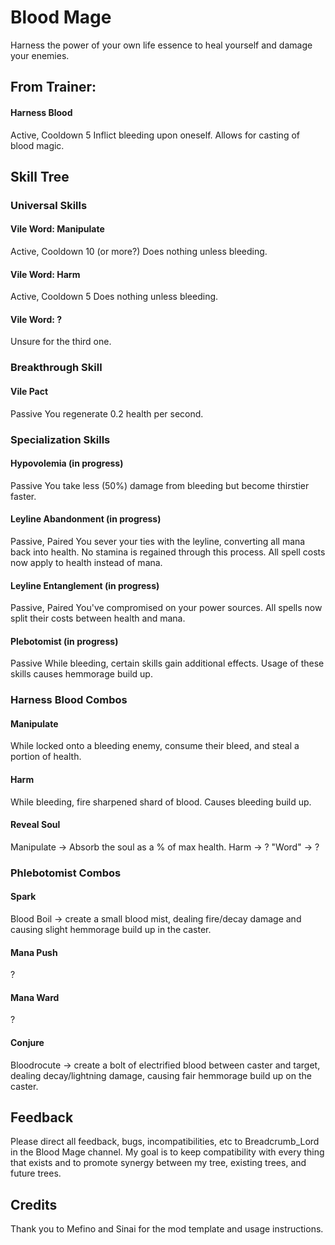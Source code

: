 # Blood Mage

Harness the power of your own life essence to heal yourself and damage your enemies.

## From Trainer:
#### Harness Blood
Active, Cooldown 5
Inflict bleeding upon oneself. Allows for casting of blood magic.

## Skill Tree

### Universal Skills

#### Vile Word: Manipulate
Active, Cooldown 10 (or more?)
Does nothing unless bleeding.

#### Vile Word: Harm
Active, Cooldown 5
Does nothing unless bleeding.

#### Vile Word: ?
Unsure for the third one.

### Breakthrough Skill

#### Vile Pact
Passive
You regenerate 0.2 health per second. 

### Specialization Skills

#### Hypovolemia (in progress)
Passive
You take less (50%) damage from bleeding but become thirstier faster.

#### Leyline Abandonment (in progress)
Passive, Paired
You sever your ties with the leyline, converting all mana back into health. No stamina
is regained through this process. All spell costs now apply to health instead of mana.

#### Leyline Entanglement (in progress)
Passive, Paired
You've compromised on your power sources. All spells now split their costs between 
health and mana. 

#### Plebotomist (in progress)
Passive
While bleeding, certain skills gain additional effects. Usage of these skills causes
hemmorage build up.

### Harness Blood Combos

#### Manipulate
While locked onto a bleeding enemy, consume their bleed, and steal a portion of health.

#### Harm
While bleeding, fire sharpened shard of blood. Causes bleeding build up.

#### Reveal Soul
Manipulate -> Absorb the soul as a % of max health.
Harm -> ?
"Word" -> ?

### Phlebotomist Combos

#### Spark
Blood Boil -> create a small blood mist, dealing fire/decay damage and causing slight hemmorage
build up in the caster.

#### Mana Push
?

#### Mana Ward
?

#### Conjure
Bloodrocute -> create a bolt of electrified blood between caster and target, dealing decay/lightning damage,
causing fair hemmorage build up on the caster.

## Feedback
Please direct all feedback, bugs, incompatibilities, etc to Breadcrumb_Lord in the
Blood Mage channel. My goal is to keep compatibility with every thing that exists and to
promote synergy between my tree, existing trees, and future trees.

## Credits

Thank you to Mefino and Sinai for the mod template and usage instructions.
